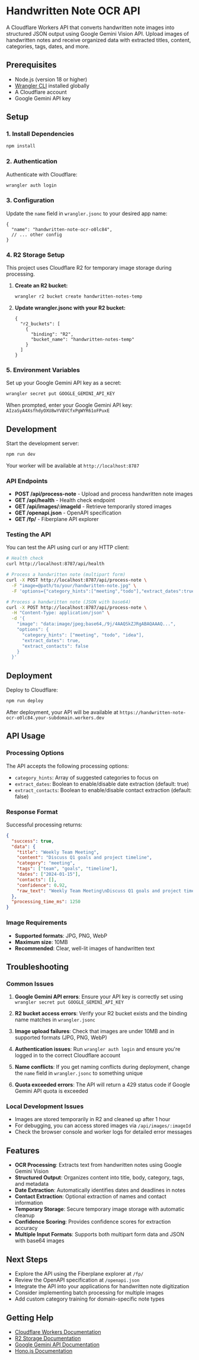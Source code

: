 # Handwritten Note OCR API

A Cloudflare Workers API that converts handwritten note images into structured JSON output using Google Gemini Vision API. Upload images of handwritten notes and receive organized data with extracted titles, content, categories, tags, dates, and more.

## Prerequisites

- Node.js (version 18 or higher)
- [Wrangler CLI](https://developers.cloudflare.com/workers/wrangler/install-and-update/) installed globally
- A Cloudflare account
- Google Gemini API key

## Setup

### 1. Install Dependencies

```bash
npm install
```

### 2. Authentication

Authenticate with Cloudflare:

```bash
wrangler auth login
```

### 3. Configuration

Update the `name` field in `wrangler.jsonc` to your desired app name:

```jsonc
{
  "name": "handwritten-note-ocr-o0lc84",
  // ... other config
}
```

### 4. R2 Storage Setup

This project uses Cloudflare R2 for temporary image storage during processing.

1. **Create an R2 bucket:**
   ```bash
   wrangler r2 bucket create handwritten-notes-temp
   ```

2. **Update wrangler.jsonc with your R2 bucket:**
   ```jsonc
   {
     "r2_buckets": [
       {
         "binding": "R2",
         "bucket_name": "handwritten-notes-temp"
       }
     ]
   }
   ```

### 5. Environment Variables

Set up your Google Gemini API key as a secret:

```bash
wrangler secret put GOOGLE_GEMINI_API_KEY
```

When prompted, enter your Google Gemini API key: `AIzaSyA4XsfhdyOXU8wYV8VCfxPgWYR61oFPuxE`

## Development

Start the development server:

```bash
npm run dev
```

Your worker will be available at `http://localhost:8787`

### API Endpoints

- **POST /api/process-note** - Upload and process handwritten note images
- **GET /api/health** - Health check endpoint
- **GET /api/images/:imageId** - Retrieve temporarily stored images
- **GET /openapi.json** - OpenAPI specification
- **GET /fp/** - Fiberplane API explorer

### Testing the API

You can test the API using curl or any HTTP client:

```bash
# Health check
curl http://localhost:8787/api/health

# Process a handwritten note (multipart form)
curl -X POST http://localhost:8787/api/process-note \
  -F "image=@path/to/your/handwritten-note.jpg" \
  -F 'options={"category_hints":["meeting","todo"],"extract_dates":true}'

# Process a handwritten note (JSON with base64)
curl -X POST http://localhost:8787/api/process-note \
  -H "Content-Type: application/json" \
  -d '{
    "image": "data:image/jpeg;base64,/9j/4AAQSkZJRgABAQAAAQ...",
    "options": {
      "category_hints": ["meeting", "todo", "idea"],
      "extract_dates": true,
      "extract_contacts": false
    }
  }'
```

## Deployment

Deploy to Cloudflare:

```bash
npm run deploy
```

After deployment, your API will be available at `https://handwritten-note-ocr-o0lc84.your-subdomain.workers.dev`

## API Usage

### Processing Options

The API accepts the following processing options:

- `category_hints`: Array of suggested categories to focus on
- `extract_dates`: Boolean to enable/disable date extraction (default: true)
- `extract_contacts`: Boolean to enable/disable contact extraction (default: false)

### Response Format

Successful processing returns:

```json
{
  "success": true,
  "data": {
    "title": "Weekly Team Meeting",
    "content": "Discuss Q1 goals and project timeline",
    "category": "meeting",
    "tags": ["team", "goals", "timeline"],
    "dates": ["2024-01-15"],
    "contacts": [],
    "confidence": 0.92,
    "raw_text": "Weekly Team Meeting\nDiscuss Q1 goals and project timeline"
  },
  "processing_time_ms": 1250
}
```

### Image Requirements

- **Supported formats**: JPG, PNG, WebP
- **Maximum size**: 10MB
- **Recommended**: Clear, well-lit images of handwritten text

## Troubleshooting

### Common Issues

1. **Google Gemini API errors**: Ensure your API key is correctly set using `wrangler secret put GOOGLE_GEMINI_API_KEY`

2. **R2 bucket access errors**: Verify your R2 bucket exists and the binding name matches in `wrangler.jsonc`

3. **Image upload failures**: Check that images are under 10MB and in supported formats (JPG, PNG, WebP)

4. **Authentication issues**: Run `wrangler auth login` and ensure you're logged in to the correct Cloudflare account

5. **Name conflicts**: If you get naming conflicts during deployment, change the `name` field in `wrangler.jsonc` to something unique

6. **Quota exceeded errors**: The API will return a 429 status code if Google Gemini API quota is exceeded

### Local Development Issues

- Images are stored temporarily in R2 and cleaned up after 1 hour
- For debugging, you can access stored images via `/api/images/:imageId`
- Check the browser console and worker logs for detailed error messages

## Features

- **OCR Processing**: Extracts text from handwritten notes using Google Gemini Vision
- **Structured Output**: Organizes content into title, body, category, tags, and metadata
- **Date Extraction**: Automatically identifies dates and deadlines in notes
- **Contact Extraction**: Optional extraction of names and contact information
- **Temporary Storage**: Secure temporary image storage with automatic cleanup
- **Confidence Scoring**: Provides confidence scores for extraction accuracy
- **Multiple Input Formats**: Supports both multipart form data and JSON with base64 images

## Next Steps

- Explore the API using the Fiberplane explorer at `/fp/`
- Review the OpenAPI specification at `/openapi.json`
- Integrate the API into your applications for handwritten note digitization
- Consider implementing batch processing for multiple images
- Add custom category training for domain-specific note types

## Getting Help

- [Cloudflare Workers Documentation](https://developers.cloudflare.com/workers/)
- [R2 Storage Documentation](https://developers.cloudflare.com/r2/)
- [Google Gemini API Documentation](https://ai.google.dev/docs)
- [Hono.js Documentation](https://hono.dev/)